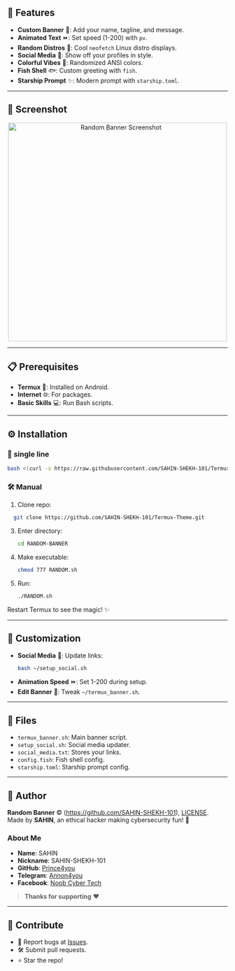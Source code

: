 ## 🎉 Features

- **Custom Banner** 🎨: Add your name, tagline, and message.
- **Animated Text** ⏩: Set speed (1-200) with `pv`.
- **Random Distros** 🐧: Cool `neofetch` Linux distro displays.
- **Social Media** 📱: Show off your profiles in style.
- **Colorful Vibes** 🌈: Randomized ANSI colors.
- **Fish Shell** 🐟: Custom greeting with `fish`.
- **Starship Prompt** ✨: Modern prompt with `starship.toml`.

---

## 📸 Screenshot

<p align="center">
<img src="https://github.com/SAHIN-SHEKH-101/Termux-Theme/blob/main/Banner1.png" alt="Random Banner Screenshot" width="500">
</p>

---

## 📋 Prerequisites

- **Termux** 📲: Installed on Android.
- **Internet** 🌐: For packages.
- **Basic Skills** 💻: Run Bash scripts.

---

## ⚙️ Installation

### 🚀 single line
```bash
bash <(curl -s https://raw.githubusercontent.com/SAHIN-SHEKH-101/Termux-Theme/main/RANDOM.sh)
```

### 🛠️ Manual
1. Clone repo:

 ```bash
   git clone https://github.com/SAHIN-SHEKH-101/Termux-Theme.git
   ```
3. Enter directory:
   ```bash
   cd RANDOM-BANNER
   ```
4. Make executable:
   ```bash
   chmod 777 RANDOM.sh
   ```
5. Run:
   ```bash
   ./RANDOM.sh
   ```

Restart Termux to see the magic! ✨

---

## 🔧 Customization

- **Social Media** 🔗: Update links:
  ```bash
  bash ~/setup_social.sh
  ```
- **Animation Speed** ⏩: Set 1-200 during setup.
- **Edit Banner** 🎨: Tweak `~/termux_banner.sh`.

---

## 📂 Files

- `termux_banner.sh`: Main banner script.
- `setup_social.sh`: Social media updater.
- `social_media.txt`: Stores your links.
- `config.fish`: Fish shell config.
- `starship.toml`: Starship prompt config.

---

## 🙌 Author

**Random Banner** © (https://github.com/SAHIN-SHEKH-101), [LICENSE](https://github.com/SAHIN-SHEKH-101/Termux-Theme/blob/main/LICENSE).  
Made by **SAHIN**, an ethical hacker making cybersecurity fun! 💖

### About Me
- **Name**: SAHIN
- **Nickname**: SAHIN-SHEKH-101
- **GitHub**: [Prince4you](https://github.com/SAHIN-SHEKH-101)
- **Telegram**: [Annon4you](https://t.me/sahinshekh101)
- **Facebook**: [Noob Cyber Tech](https://www.facebook.com/share/1HrTAb9GoH/)

> **Thanks for supporting** ❤️

---

## 🤝 Contribute

- 🐛 Report bugs at [Issues](https://github.com/SAHIN-SHEKH-101/Termux-Theme/issues).
- 🛠️ Submit pull requests.
- ⭐ Star the repo!
## 
